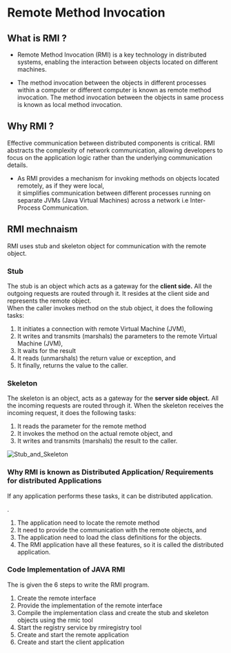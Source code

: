 # Remote Method Invocation 

## What is RMI ?

- Remote Method Invocation (RMI) is a key technology in distributed systems, enabling the interaction between objects located on different machines.  

- The method invocation between the objects in different processes within a computer or 
different computer is known as remote method invocation.
 The method invocation between the objects in same process is known as local method 
invocation.


## Why RMI ?

Effective communication between distributed components is critical. RMI abstracts the complexity of network communication, allowing developers to focus on the application logic rather than the underlying communication details.

- As RMI provides a mechanism for invoking methods on objects located remotely, as if they were local,   
it simplifies communication between different processes running on separate JVMs (Java Virtual Machines) across a network i.e Inter-Process Communication.  

## RMI mechnaism 

RMI uses stub and skeleton object for communication with the remote object.

### Stub
The stub is an object which acts as a gateway for the **client side.** All the outgoing requests are routed through it. 
 It resides at the client side and represents the remote object.  
 When the caller invokes method on the stub object, it does the following tasks:

1. It initiates a connection with remote Virtual Machine (JVM),
2. It writes and transmits (marshals) the parameters to the remote Virtual Machine (JVM),
3. It waits for the result
4. It reads (unmarshals) the return value or exception, and
5. It finally, returns the value to the caller.

### Skeleton
The skeleton is an object, acts as a gateway for the **server side object.** All the incoming requests are routed through it. When the skeleton receives the incoming request, it does the following tasks:

1. It reads the parameter for the remote method
2. It invokes the method on the actual remote object, and
3. It writes and transmits (marshals) the result to the caller.

![Stub_and_Skeleton](https://static.javatpoint.com/images/rmi/stubandskeleton.jpg)

### Why RMI is known as Distributed Application/ Requirements for distributed Applications
If any application performs these tasks, it can be distributed application.

.
1. The application need to locate the remote method
2. It need to provide the communication with the remote objects, and
3. The application need to load the class definitions for the objects.
4. The RMI application have all these features, so it is called the distributed application.

### Code Implementation of JAVA RMI

The is given the 6 steps to write the RMI program.

1. Create the remote interface
2. Provide the implementation of the remote interface
3. Compile the implementation class and create the stub and skeleton objects using the rmic tool
4. Start the registry service by rmiregistry tool
5. Create and start the remote application
6. Create and start the client application

